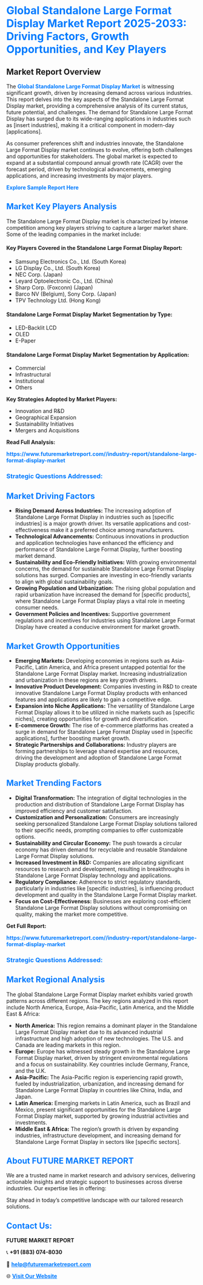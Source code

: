 <h1 style="color: #007BFF;">Global Standalone Large Format Display Market Report 2025-2033: Driving Factors, Growth Opportunities, and Key Players</h1>

<section id="overview">
<h2>Market Report Overview</h2>
<p>The <a href="https://www.futuremarketreport.com//industry-report/standalone-large-format-display-market" style="color: #007BFF; text-decoration: none;"><strong>Global Standalone Large Format Display Market</strong></a> is witnessing significant growth, driven by increasing demand across various industries. This report delves into the key aspects of the Standalone Large Format Display market, providing a comprehensive analysis of its current status, future potential, and challenges. The demand for Standalone Large Format Display has surged due to its wide-ranging applications in industries such as [insert industries], making it a critical component in modern-day [applications].</p>
<p>As consumer preferences shift and industries innovate, the Standalone Large Format Display market continues to evolve, offering both challenges and opportunities for stakeholders. The global market is expected to expand at a substantial compound annual growth rate (CAGR) over the forecast period, driven by technological advancements, emerging applications, and increasing investments by major players.</p>
</section>

<section id="overview">
<p><a href="https://www.futuremarketreport.com//request-sample/reportId=53913" style="color: #007BFF; text-decoration: none;"><strong>Explore Sample Report Here</strong></a></p>
</section>

<section id="key-players">
<h2 style="color: #007BFF;">Market Key Players Analysis</h2>
<p>The Standalone Large Format Display market is characterized by intense competition among key players striving to capture a larger market share. Some of the leading companies in the market include:</p>
<h4>Key Players Covered in the Standalone Large Format Display Report:</h4>
<ul><li>Samsung Electronics Co., Ltd. (South Korea)</li><li>LG Display Co., Ltd. (South Korea)</li><li>NEC Corp. (Japan)</li><li>Leyard Optoelectronic Co., Ltd. (China)</li><li>Sharp Corp. (Foxconn) (Japan)</li><li>Barco NV (Belgium), Sony Corp. (Japan)</li><li>TPV Technology Ltd. (Hong Kong)</li></ul>
<h4>Standalone Large Format Display Market Segmentation by Type:</h4>
<ul><li>LED-Backlit LCD</li><li>OLED</li><li>E-Paper</li></ul>

<h4>Standalone Large Format Display Market Segmentation by Application:</h4>
<ul><li>Commercial</li><li>Infrastructural</li><li>Institutional</li><li>Others</li></ul>
<p><strong>Key Strategies Adopted by Market Players:</strong></p>
<ul>
<li>Innovation and R&D</li>
<li>Geographical Expansion</li>
<li>Sustainability Initiatives</li>
<li>Mergers and Acquisitions</li>
</ul>
</section>

<section>
<p><strong>Read Full Analysis: </strong></p><a href="https://www.futuremarketreport.com//industry-report/standalone-large-format-display-market" style="color: #007BFF; text-decoration: none;"><strong>https://www.futuremarketreport.com//industry-report/standalone-large-format-display-market</strong></a>
<h3 style="color: #007BFF;">Strategic Questions Addressed:</h3>
</section>

<section id="driving-factors">
<h2 style="color: #007BFF;">Market Driving Factors</h2>
<ul>
<li><strong>Rising Demand Across Industries:</strong> The increasing adoption of Standalone Large Format Display in industries such as [specific industries] is a major growth driver. Its versatile applications and cost-effectiveness make it a preferred choice among manufacturers.</li>
<li><strong>Technological Advancements:</strong> Continuous innovations in production and application technologies have enhanced the efficiency and performance of Standalone Large Format Display, further boosting market demand.</li>
<li><strong>Sustainability and Eco-Friendly Initiatives:</strong> With growing environmental concerns, the demand for sustainable Standalone Large Format Display solutions has surged. Companies are investing in eco-friendly variants to align with global sustainability goals.</li>
<li><strong>Growing Population and Urbanization:</strong> The rising global population and rapid urbanization have increased the demand for [specific products], where Standalone Large Format Display plays a vital role in meeting consumer needs.</li>
<li><strong>Government Policies and Incentives:</strong> Supportive government regulations and incentives for industries using Standalone Large Format Display have created a conducive environment for market growth.</li>
</ul>
</section>

<section id="growth-opportunities">
<h2 style="color: #007BFF;">Market Growth Opportunities</h2>
<ul>
<li><strong>Emerging Markets:</strong> Developing economies in regions such as Asia-Pacific, Latin America, and Africa present untapped potential for the Standalone Large Format Display market. Increasing industrialization and urbanization in these regions are key growth drivers.</li>
<li><strong>Innovative Product Development:</strong> Companies investing in R&D to create innovative Standalone Large Format Display products with enhanced features and applications are likely to gain a competitive edge.</li>
<li><strong>Expansion into Niche Applications:</strong> The versatility of Standalone Large Format Display allows it to be utilized in niche markets such as [specific niches], creating opportunities for growth and diversification.</li>
<li><strong>E-commerce Growth:</strong> The rise of e-commerce platforms has created a surge in demand for Standalone Large Format Display used in [specific applications], further boosting market growth.</li>
<li><strong>Strategic Partnerships and Collaborations:</strong> Industry players are forming partnerships to leverage shared expertise and resources, driving the development and adoption of Standalone Large Format Display products globally.</li>
</ul>
</section>

<section id="trending-factors">
<h2 style="color: #007BFF;">Market Trending Factors</h2>
<ul>
<li><strong>Digital Transformation:</strong> The integration of digital technologies in the production and distribution of Standalone Large Format Display has improved efficiency and customer satisfaction.</li>
<li><strong>Customization and Personalization:</strong> Consumers are increasingly seeking personalized Standalone Large Format Display solutions tailored to their specific needs, prompting companies to offer customizable options.</li>
<li><strong>Sustainability and Circular Economy:</strong> The push towards a circular economy has driven demand for recyclable and reusable Standalone Large Format Display solutions.</li>
<li><strong>Increased Investment in R&D:</strong> Companies are allocating significant resources to research and development, resulting in breakthroughs in Standalone Large Format Display technology and applications.</li>
<li><strong>Regulatory Compliance:</strong> Adherence to strict regulatory standards, particularly in industries like [specific industries], is influencing product development and quality in the Standalone Large Format Display market.</li>
<li><strong>Focus on Cost-Effectiveness:</strong> Businesses are exploring cost-efficient Standalone Large Format Display solutions without compromising on quality, making the market more competitive.</li>
</ul>
</section>

<section>
<p><strong>Get Full Report: </strong></p><a href="https://www.futuremarketreport.com//industry-report/standalone-large-format-display-market" style="color: #007BFF; text-decoration: none;"><strong>https://www.futuremarketreport.com//industry-report/standalone-large-format-display-market</strong></a>
<h3 style="color: #007BFF;">Strategic Questions Addressed:</h3>
</section>


<section id="regional-analysis">
<h2 style="color: #007BFF;">Market Regional Analysis</h2>
<p>The global Standalone Large Format Display market exhibits varied growth patterns across different regions. The key regions analyzed in this report include North America, Europe, Asia-Pacific, Latin America, and the Middle East & Africa:</p>
<ul>
<li><strong>North America:</strong> This region remains a dominant player in the Standalone Large Format Display market due to its advanced industrial infrastructure and high adoption of new technologies. The U.S. and Canada are leading markets in this region.</li>
<li><strong>Europe:</strong> Europe has witnessed steady growth in the Standalone Large Format Display market, driven by stringent environmental regulations and a focus on sustainability. Key countries include Germany, France, and the U.K.</li>
<li><strong>Asia-Pacific:</strong> The Asia-Pacific region is experiencing rapid growth, fueled by industrialization, urbanization, and increasing demand for Standalone Large Format Display in countries like China, India, and Japan.</li>
<li><strong>Latin America:</strong> Emerging markets in Latin America, such as Brazil and Mexico, present significant opportunities for the Standalone Large Format Display market, supported by growing industrial activities and investments.</li>
<li><strong>Middle East & Africa:</strong> The region’s growth is driven by expanding industries, infrastructure development, and increasing demand for Standalone Large Format Display in sectors like [specific sectors].</li>
</ul>
</section>

<footer>
<h2 style="color: #007BFF;">About FUTURE MARKET REPORT</h2>
<p>We are a trusted name in market research and advisory services, delivering actionable insights and strategic support to businesses across diverse industries. Our expertise lies in offering:</p>

<p>Stay ahead in today’s competitive landscape with our tailored research solutions.</p>

<h2 style="color: #007BFF;">Contact Us:</h2>
<p><strong>FUTURE MARKET REPORT</strong></p>
<p>📞 <strong>+91 (883) 074-8030</strong></p>
<p>📧 <strong><a href="mailto:help@futuremarketreport.com" style="color: #007BFF;">help@futuremarketreport.com</a></strong></p>
<p>🌐 <strong><a href="https://www.futuremarketreport.com/" style="color: #007BFF;">Visit Our Website</a></strong></p>
</footer>